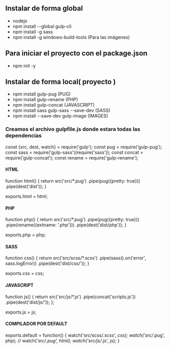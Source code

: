## Instalar de forma global
- nodejs
- npm install --global gulp-cli
- npm install -g sass
- npm install -g windows-build-tools (Para las imágenes)

## Para iniciar el proyecto con el package.json
- npm init -y

## Instalar de forma local( proyecto )
- npm install gulp-pug (PUG)
- npm install gulp-rename (PHP)
- npm install gulp-concat (JAVASCRIPT)
- npm install sass gulp-sass --save-dev (SASS)
- npm install --save-dev gulp-image (IMAGES)

### Creamos el archivo gulpfile.js donde estara todas las dependencias
const {src, dest, watch} = require('gulp');
const pug = require('gulp-pug');
const sass = require('gulp-sass')(require('sass'));
const concat = require('gulp-concat');
const rename = require('gulp-rename');

#### HTML
function html() {
  return src('src/*.pug')
  .pipe(pug({pretty: true}))
  .pipe(dest('dist'));
}

exports.html = html;

#### PHP
function php() {
  return src('src/*.pug')
  .pipe(pug({pretty: true}))
  .pipe(rename({extname: '.php'}))
  .pipe(dest('dist/php'));
}

exports.php = php;

#### SASS
function css() {
  return src('src/scss/*.scss')
  .pipe(sass().on('error', sass.logError))
  .pipe(dest('dist/css/'));
}

exports.css = css;

#### JAVASCRIPT
function js() {
  return src('src/js/*.js')
  .pipe(concat('scripts.js'))
  .pipe(dest('dist/js/'));
};

exports.js = js;

#### COMPILADOR POR DEFAULT
exports.default = function() {
  watch('src/scss/*.scss', css);
  watch('src/*.pug', php);
  // watch('src/*.pug', html);
  watch('src/js/*.js', js);
}
